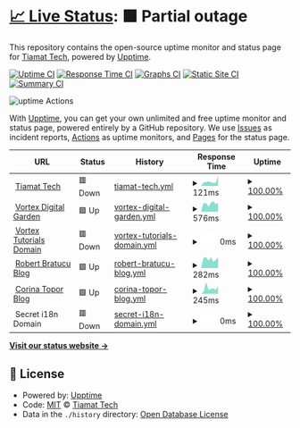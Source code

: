 # [📈 Live Status](https://uptime.tiamat.tech): <!--live status--> **🟧 Partial outage**

This repository contains the open-source uptime monitor and status page for [Tiamat Tech](https://tiamat.tech), powered by [Upptime](https://github.com/upptime/upptime).

[![Uptime CI](https://github.com/Tiamat-Tech/uptime/workflows/Uptime%20CI/badge.svg)](https://github.com/upptime/upptime/actions?query=workflow%3A%22Uptime+CI%22)
[![Response Time CI](https://github.com/Tiamat-Tech/uptime/workflows/Response%20Time%20CI/badge.svg)](https://github.com/upptime/upptime/actions?query=workflow%3A%22Response+Time+CI%22)
[![Graphs CI](https://github.com/Tiamat-Tech/uptime/workflows/Graphs%20CI/badge.svg)](https://github.com/upptime/upptime/actions?query=workflow%3A%22Graphs+CI%22)
[![Static Site CI](https://github.com/Tiamat-Tech/uptime/workflows/Static%20Site%20CI/badge.svg)](https://github.com/upptime/upptime/actions?query=workflow%3A%22Static+Site+CI%22)
[![Summary CI](https://github.com/Tiamat-Tech/uptime/workflows/Summary%20CI/badge.svg)](https://github.com/upptime/upptime/actions?query=workflow%3A%22Summary+CI%22)

![uptime Actions](https://api.meercode.io/badge/Tiamat-Tech/uptime?type=ci-count&lastDay=31)

With [Upptime](https://upptime.js.org), you can get your own unlimited and free uptime monitor and status page, powered entirely by a GitHub repository. We use [Issues](https://github.com/Tiamat-Tech/uptime/issues) as incident reports, [Actions](https://github.com/Tiamat-Tech/uptime/actions) as uptime monitors, and [Pages](https://uptime.tiamat.tech) for the status page.

<!--start: status pages-->
<!-- This summary is generated by Upptime (https://github.com/upptime/upptime) -->
<!-- Do not edit this manually, your changes will be overwritten -->
<!-- prettier-ignore -->
| URL | Status | History | Response Time | Uptime |
| --- | ------ | ------- | ------------- | ------ |
| <img alt="" src="https://favicons.githubusercontent.com/tiamat.tech" height="13"> [Tiamat Tech](https://tiamat.tech) | 🟥 Down | [tiamat-tech.yml](https://github.com/Tiamat-Tech/uptime/commits/HEAD/history/tiamat-tech.yml) | <details><summary><img alt="Response time graph" src="./graphs/tiamat-tech/response-time-week.png" height="20"> 121ms</summary><br><a href="https://uptime.tiamat.tech/history/tiamat-tech"><img alt="Response time 140" src="https://img.shields.io/endpoint?url=https%3A%2F%2Fraw.githubusercontent.com%2FTiamat-Tech%2Fuptime%2FHEAD%2Fapi%2Ftiamat-tech%2Fresponse-time.json"></a><br><a href="https://uptime.tiamat.tech/history/tiamat-tech"><img alt="24-hour response time 273" src="https://img.shields.io/endpoint?url=https%3A%2F%2Fraw.githubusercontent.com%2FTiamat-Tech%2Fuptime%2FHEAD%2Fapi%2Ftiamat-tech%2Fresponse-time-day.json"></a><br><a href="https://uptime.tiamat.tech/history/tiamat-tech"><img alt="7-day response time 121" src="https://img.shields.io/endpoint?url=https%3A%2F%2Fraw.githubusercontent.com%2FTiamat-Tech%2Fuptime%2FHEAD%2Fapi%2Ftiamat-tech%2Fresponse-time-week.json"></a><br><a href="https://uptime.tiamat.tech/history/tiamat-tech"><img alt="30-day response time 120" src="https://img.shields.io/endpoint?url=https%3A%2F%2Fraw.githubusercontent.com%2FTiamat-Tech%2Fuptime%2FHEAD%2Fapi%2Ftiamat-tech%2Fresponse-time-month.json"></a><br><a href="https://uptime.tiamat.tech/history/tiamat-tech"><img alt="1-year response time 140" src="https://img.shields.io/endpoint?url=https%3A%2F%2Fraw.githubusercontent.com%2FTiamat-Tech%2Fuptime%2FHEAD%2Fapi%2Ftiamat-tech%2Fresponse-time-year.json"></a></details> | <details><summary><a href="https://uptime.tiamat.tech/history/tiamat-tech">100.00%</a></summary><a href="https://uptime.tiamat.tech/history/tiamat-tech"><img alt="All-time uptime 100.00%" src="https://img.shields.io/endpoint?url=https%3A%2F%2Fraw.githubusercontent.com%2FTiamat-Tech%2Fuptime%2FHEAD%2Fapi%2Ftiamat-tech%2Fuptime.json"></a><br><a href="https://uptime.tiamat.tech/history/tiamat-tech"><img alt="24-hour uptime 100.00%" src="https://img.shields.io/endpoint?url=https%3A%2F%2Fraw.githubusercontent.com%2FTiamat-Tech%2Fuptime%2FHEAD%2Fapi%2Ftiamat-tech%2Fuptime-day.json"></a><br><a href="https://uptime.tiamat.tech/history/tiamat-tech"><img alt="7-day uptime 100.00%" src="https://img.shields.io/endpoint?url=https%3A%2F%2Fraw.githubusercontent.com%2FTiamat-Tech%2Fuptime%2FHEAD%2Fapi%2Ftiamat-tech%2Fuptime-week.json"></a><br><a href="https://uptime.tiamat.tech/history/tiamat-tech"><img alt="30-day uptime 100.00%" src="https://img.shields.io/endpoint?url=https%3A%2F%2Fraw.githubusercontent.com%2FTiamat-Tech%2Fuptime%2FHEAD%2Fapi%2Ftiamat-tech%2Fuptime-month.json"></a><br><a href="https://uptime.tiamat.tech/history/tiamat-tech"><img alt="1-year uptime 100.00%" src="https://img.shields.io/endpoint?url=https%3A%2F%2Fraw.githubusercontent.com%2FTiamat-Tech%2Fuptime%2FHEAD%2Fapi%2Ftiamat-tech%2Fuptime-year.json"></a></details>
| <img alt="" src="https://favicons.githubusercontent.com/vortex.name" height="13"> [Vortex Digital Garden](https://vortex.name) | 🟩 Up | [vortex-digital-garden.yml](https://github.com/Tiamat-Tech/uptime/commits/HEAD/history/vortex-digital-garden.yml) | <details><summary><img alt="Response time graph" src="./graphs/vortex-digital-garden/response-time-week.png" height="20"> 576ms</summary><br><a href="https://uptime.tiamat.tech/history/vortex-digital-garden"><img alt="Response time 352" src="https://img.shields.io/endpoint?url=https%3A%2F%2Fraw.githubusercontent.com%2FTiamat-Tech%2Fuptime%2FHEAD%2Fapi%2Fvortex-digital-garden%2Fresponse-time.json"></a><br><a href="https://uptime.tiamat.tech/history/vortex-digital-garden"><img alt="24-hour response time 604" src="https://img.shields.io/endpoint?url=https%3A%2F%2Fraw.githubusercontent.com%2FTiamat-Tech%2Fuptime%2FHEAD%2Fapi%2Fvortex-digital-garden%2Fresponse-time-day.json"></a><br><a href="https://uptime.tiamat.tech/history/vortex-digital-garden"><img alt="7-day response time 576" src="https://img.shields.io/endpoint?url=https%3A%2F%2Fraw.githubusercontent.com%2FTiamat-Tech%2Fuptime%2FHEAD%2Fapi%2Fvortex-digital-garden%2Fresponse-time-week.json"></a><br><a href="https://uptime.tiamat.tech/history/vortex-digital-garden"><img alt="30-day response time 1090" src="https://img.shields.io/endpoint?url=https%3A%2F%2Fraw.githubusercontent.com%2FTiamat-Tech%2Fuptime%2FHEAD%2Fapi%2Fvortex-digital-garden%2Fresponse-time-month.json"></a><br><a href="https://uptime.tiamat.tech/history/vortex-digital-garden"><img alt="1-year response time 352" src="https://img.shields.io/endpoint?url=https%3A%2F%2Fraw.githubusercontent.com%2FTiamat-Tech%2Fuptime%2FHEAD%2Fapi%2Fvortex-digital-garden%2Fresponse-time-year.json"></a></details> | <details><summary><a href="https://uptime.tiamat.tech/history/vortex-digital-garden">100.00%</a></summary><a href="https://uptime.tiamat.tech/history/vortex-digital-garden"><img alt="All-time uptime 100.00%" src="https://img.shields.io/endpoint?url=https%3A%2F%2Fraw.githubusercontent.com%2FTiamat-Tech%2Fuptime%2FHEAD%2Fapi%2Fvortex-digital-garden%2Fuptime.json"></a><br><a href="https://uptime.tiamat.tech/history/vortex-digital-garden"><img alt="24-hour uptime 100.00%" src="https://img.shields.io/endpoint?url=https%3A%2F%2Fraw.githubusercontent.com%2FTiamat-Tech%2Fuptime%2FHEAD%2Fapi%2Fvortex-digital-garden%2Fuptime-day.json"></a><br><a href="https://uptime.tiamat.tech/history/vortex-digital-garden"><img alt="7-day uptime 100.00%" src="https://img.shields.io/endpoint?url=https%3A%2F%2Fraw.githubusercontent.com%2FTiamat-Tech%2Fuptime%2FHEAD%2Fapi%2Fvortex-digital-garden%2Fuptime-week.json"></a><br><a href="https://uptime.tiamat.tech/history/vortex-digital-garden"><img alt="30-day uptime 100.00%" src="https://img.shields.io/endpoint?url=https%3A%2F%2Fraw.githubusercontent.com%2FTiamat-Tech%2Fuptime%2FHEAD%2Fapi%2Fvortex-digital-garden%2Fuptime-month.json"></a><br><a href="https://uptime.tiamat.tech/history/vortex-digital-garden"><img alt="1-year uptime 100.00%" src="https://img.shields.io/endpoint?url=https%3A%2F%2Fraw.githubusercontent.com%2FTiamat-Tech%2Fuptime%2FHEAD%2Fapi%2Fvortex-digital-garden%2Fuptime-year.json"></a></details>
| <img alt="" src="https://favicons.githubusercontent.com/avortex.online" height="13"> [Vortex Tutorials Domain](https://avortex.online) | 🟥 Down | [vortex-tutorials-domain.yml](https://github.com/Tiamat-Tech/uptime/commits/HEAD/history/vortex-tutorials-domain.yml) | <details><summary><img alt="Response time graph" src="./graphs/vortex-tutorials-domain/response-time-week.png" height="20"> 0ms</summary><br><a href="https://uptime.tiamat.tech/history/vortex-tutorials-domain"><img alt="Response time 144" src="https://img.shields.io/endpoint?url=https%3A%2F%2Fraw.githubusercontent.com%2FTiamat-Tech%2Fuptime%2FHEAD%2Fapi%2Fvortex-tutorials-domain%2Fresponse-time.json"></a><br><a href="https://uptime.tiamat.tech/history/vortex-tutorials-domain"><img alt="24-hour response time 0" src="https://img.shields.io/endpoint?url=https%3A%2F%2Fraw.githubusercontent.com%2FTiamat-Tech%2Fuptime%2FHEAD%2Fapi%2Fvortex-tutorials-domain%2Fresponse-time-day.json"></a><br><a href="https://uptime.tiamat.tech/history/vortex-tutorials-domain"><img alt="7-day response time 0" src="https://img.shields.io/endpoint?url=https%3A%2F%2Fraw.githubusercontent.com%2FTiamat-Tech%2Fuptime%2FHEAD%2Fapi%2Fvortex-tutorials-domain%2Fresponse-time-week.json"></a><br><a href="https://uptime.tiamat.tech/history/vortex-tutorials-domain"><img alt="30-day response time 0" src="https://img.shields.io/endpoint?url=https%3A%2F%2Fraw.githubusercontent.com%2FTiamat-Tech%2Fuptime%2FHEAD%2Fapi%2Fvortex-tutorials-domain%2Fresponse-time-month.json"></a><br><a href="https://uptime.tiamat.tech/history/vortex-tutorials-domain"><img alt="1-year response time 144" src="https://img.shields.io/endpoint?url=https%3A%2F%2Fraw.githubusercontent.com%2FTiamat-Tech%2Fuptime%2FHEAD%2Fapi%2Fvortex-tutorials-domain%2Fresponse-time-year.json"></a></details> | <details><summary><a href="https://uptime.tiamat.tech/history/vortex-tutorials-domain">100.00%</a></summary><a href="https://uptime.tiamat.tech/history/vortex-tutorials-domain"><img alt="All-time uptime 100.00%" src="https://img.shields.io/endpoint?url=https%3A%2F%2Fraw.githubusercontent.com%2FTiamat-Tech%2Fuptime%2FHEAD%2Fapi%2Fvortex-tutorials-domain%2Fuptime.json"></a><br><a href="https://uptime.tiamat.tech/history/vortex-tutorials-domain"><img alt="24-hour uptime 100.00%" src="https://img.shields.io/endpoint?url=https%3A%2F%2Fraw.githubusercontent.com%2FTiamat-Tech%2Fuptime%2FHEAD%2Fapi%2Fvortex-tutorials-domain%2Fuptime-day.json"></a><br><a href="https://uptime.tiamat.tech/history/vortex-tutorials-domain"><img alt="7-day uptime 100.00%" src="https://img.shields.io/endpoint?url=https%3A%2F%2Fraw.githubusercontent.com%2FTiamat-Tech%2Fuptime%2FHEAD%2Fapi%2Fvortex-tutorials-domain%2Fuptime-week.json"></a><br><a href="https://uptime.tiamat.tech/history/vortex-tutorials-domain"><img alt="30-day uptime 100.00%" src="https://img.shields.io/endpoint?url=https%3A%2F%2Fraw.githubusercontent.com%2FTiamat-Tech%2Fuptime%2FHEAD%2Fapi%2Fvortex-tutorials-domain%2Fuptime-month.json"></a><br><a href="https://uptime.tiamat.tech/history/vortex-tutorials-domain"><img alt="1-year uptime 100.00%" src="https://img.shields.io/endpoint?url=https%3A%2F%2Fraw.githubusercontent.com%2FTiamat-Tech%2Fuptime%2FHEAD%2Fapi%2Fvortex-tutorials-domain%2Fuptime-year.json"></a></details>
| <img alt="" src="https://favicons.githubusercontent.com/drbratucu.ro" height="13"> [Robert Bratucu Blog](https://drbratucu.ro) | 🟩 Up | [robert-bratucu-blog.yml](https://github.com/Tiamat-Tech/uptime/commits/HEAD/history/robert-bratucu-blog.yml) | <details><summary><img alt="Response time graph" src="./graphs/robert-bratucu-blog/response-time-week.png" height="20"> 282ms</summary><br><a href="https://uptime.tiamat.tech/history/robert-bratucu-blog"><img alt="Response time 284" src="https://img.shields.io/endpoint?url=https%3A%2F%2Fraw.githubusercontent.com%2FTiamat-Tech%2Fuptime%2FHEAD%2Fapi%2Frobert-bratucu-blog%2Fresponse-time.json"></a><br><a href="https://uptime.tiamat.tech/history/robert-bratucu-blog"><img alt="24-hour response time 327" src="https://img.shields.io/endpoint?url=https%3A%2F%2Fraw.githubusercontent.com%2FTiamat-Tech%2Fuptime%2FHEAD%2Fapi%2Frobert-bratucu-blog%2Fresponse-time-day.json"></a><br><a href="https://uptime.tiamat.tech/history/robert-bratucu-blog"><img alt="7-day response time 282" src="https://img.shields.io/endpoint?url=https%3A%2F%2Fraw.githubusercontent.com%2FTiamat-Tech%2Fuptime%2FHEAD%2Fapi%2Frobert-bratucu-blog%2Fresponse-time-week.json"></a><br><a href="https://uptime.tiamat.tech/history/robert-bratucu-blog"><img alt="30-day response time 257" src="https://img.shields.io/endpoint?url=https%3A%2F%2Fraw.githubusercontent.com%2FTiamat-Tech%2Fuptime%2FHEAD%2Fapi%2Frobert-bratucu-blog%2Fresponse-time-month.json"></a><br><a href="https://uptime.tiamat.tech/history/robert-bratucu-blog"><img alt="1-year response time 284" src="https://img.shields.io/endpoint?url=https%3A%2F%2Fraw.githubusercontent.com%2FTiamat-Tech%2Fuptime%2FHEAD%2Fapi%2Frobert-bratucu-blog%2Fresponse-time-year.json"></a></details> | <details><summary><a href="https://uptime.tiamat.tech/history/robert-bratucu-blog">100.00%</a></summary><a href="https://uptime.tiamat.tech/history/robert-bratucu-blog"><img alt="All-time uptime 100.00%" src="https://img.shields.io/endpoint?url=https%3A%2F%2Fraw.githubusercontent.com%2FTiamat-Tech%2Fuptime%2FHEAD%2Fapi%2Frobert-bratucu-blog%2Fuptime.json"></a><br><a href="https://uptime.tiamat.tech/history/robert-bratucu-blog"><img alt="24-hour uptime 100.00%" src="https://img.shields.io/endpoint?url=https%3A%2F%2Fraw.githubusercontent.com%2FTiamat-Tech%2Fuptime%2FHEAD%2Fapi%2Frobert-bratucu-blog%2Fuptime-day.json"></a><br><a href="https://uptime.tiamat.tech/history/robert-bratucu-blog"><img alt="7-day uptime 100.00%" src="https://img.shields.io/endpoint?url=https%3A%2F%2Fraw.githubusercontent.com%2FTiamat-Tech%2Fuptime%2FHEAD%2Fapi%2Frobert-bratucu-blog%2Fuptime-week.json"></a><br><a href="https://uptime.tiamat.tech/history/robert-bratucu-blog"><img alt="30-day uptime 100.00%" src="https://img.shields.io/endpoint?url=https%3A%2F%2Fraw.githubusercontent.com%2FTiamat-Tech%2Fuptime%2FHEAD%2Fapi%2Frobert-bratucu-blog%2Fuptime-month.json"></a><br><a href="https://uptime.tiamat.tech/history/robert-bratucu-blog"><img alt="1-year uptime 100.00%" src="https://img.shields.io/endpoint?url=https%3A%2F%2Fraw.githubusercontent.com%2FTiamat-Tech%2Fuptime%2FHEAD%2Fapi%2Frobert-bratucu-blog%2Fuptime-year.json"></a></details>
| <img alt="" src="https://favicons.githubusercontent.com/corinatopor.com" height="13"> [Corina Topor Blog](https://corinatopor.com) | 🟩 Up | [corina-topor-blog.yml](https://github.com/Tiamat-Tech/uptime/commits/HEAD/history/corina-topor-blog.yml) | <details><summary><img alt="Response time graph" src="./graphs/corina-topor-blog/response-time-week.png" height="20"> 245ms</summary><br><a href="https://uptime.tiamat.tech/history/corina-topor-blog"><img alt="Response time 230" src="https://img.shields.io/endpoint?url=https%3A%2F%2Fraw.githubusercontent.com%2FTiamat-Tech%2Fuptime%2FHEAD%2Fapi%2Fcorina-topor-blog%2Fresponse-time.json"></a><br><a href="https://uptime.tiamat.tech/history/corina-topor-blog"><img alt="24-hour response time 329" src="https://img.shields.io/endpoint?url=https%3A%2F%2Fraw.githubusercontent.com%2FTiamat-Tech%2Fuptime%2FHEAD%2Fapi%2Fcorina-topor-blog%2Fresponse-time-day.json"></a><br><a href="https://uptime.tiamat.tech/history/corina-topor-blog"><img alt="7-day response time 245" src="https://img.shields.io/endpoint?url=https%3A%2F%2Fraw.githubusercontent.com%2FTiamat-Tech%2Fuptime%2FHEAD%2Fapi%2Fcorina-topor-blog%2Fresponse-time-week.json"></a><br><a href="https://uptime.tiamat.tech/history/corina-topor-blog"><img alt="30-day response time 205" src="https://img.shields.io/endpoint?url=https%3A%2F%2Fraw.githubusercontent.com%2FTiamat-Tech%2Fuptime%2FHEAD%2Fapi%2Fcorina-topor-blog%2Fresponse-time-month.json"></a><br><a href="https://uptime.tiamat.tech/history/corina-topor-blog"><img alt="1-year response time 230" src="https://img.shields.io/endpoint?url=https%3A%2F%2Fraw.githubusercontent.com%2FTiamat-Tech%2Fuptime%2FHEAD%2Fapi%2Fcorina-topor-blog%2Fresponse-time-year.json"></a></details> | <details><summary><a href="https://uptime.tiamat.tech/history/corina-topor-blog">100.00%</a></summary><a href="https://uptime.tiamat.tech/history/corina-topor-blog"><img alt="All-time uptime 100.00%" src="https://img.shields.io/endpoint?url=https%3A%2F%2Fraw.githubusercontent.com%2FTiamat-Tech%2Fuptime%2FHEAD%2Fapi%2Fcorina-topor-blog%2Fuptime.json"></a><br><a href="https://uptime.tiamat.tech/history/corina-topor-blog"><img alt="24-hour uptime 100.00%" src="https://img.shields.io/endpoint?url=https%3A%2F%2Fraw.githubusercontent.com%2FTiamat-Tech%2Fuptime%2FHEAD%2Fapi%2Fcorina-topor-blog%2Fuptime-day.json"></a><br><a href="https://uptime.tiamat.tech/history/corina-topor-blog"><img alt="7-day uptime 100.00%" src="https://img.shields.io/endpoint?url=https%3A%2F%2Fraw.githubusercontent.com%2FTiamat-Tech%2Fuptime%2FHEAD%2Fapi%2Fcorina-topor-blog%2Fuptime-week.json"></a><br><a href="https://uptime.tiamat.tech/history/corina-topor-blog"><img alt="30-day uptime 100.00%" src="https://img.shields.io/endpoint?url=https%3A%2F%2Fraw.githubusercontent.com%2FTiamat-Tech%2Fuptime%2FHEAD%2Fapi%2Fcorina-topor-blog%2Fuptime-month.json"></a><br><a href="https://uptime.tiamat.tech/history/corina-topor-blog"><img alt="1-year uptime 100.00%" src="https://img.shields.io/endpoint?url=https%3A%2F%2Fraw.githubusercontent.com%2FTiamat-Tech%2Fuptime%2FHEAD%2Fapi%2Fcorina-topor-blog%2Fuptime-year.json"></a></details>
| <img alt="" src="https://favicons.githubusercontent.com/null" height="13"> Secret i18n Domain | 🟥 Down | [secret-i18n-domain.yml](https://github.com/Tiamat-Tech/uptime/commits/HEAD/history/secret-i18n-domain.yml) | <details><summary><img alt="Response time graph" src="./graphs/secret-i18n-domain/response-time-week.png" height="20"> 0ms</summary><br><a href="https://uptime.tiamat.tech/history/secret-i18n-domain"><img alt="Response time 168" src="https://img.shields.io/endpoint?url=https%3A%2F%2Fraw.githubusercontent.com%2FTiamat-Tech%2Fuptime%2FHEAD%2Fapi%2Fsecret-i18n-domain%2Fresponse-time.json"></a><br><a href="https://uptime.tiamat.tech/history/secret-i18n-domain"><img alt="24-hour response time 0" src="https://img.shields.io/endpoint?url=https%3A%2F%2Fraw.githubusercontent.com%2FTiamat-Tech%2Fuptime%2FHEAD%2Fapi%2Fsecret-i18n-domain%2Fresponse-time-day.json"></a><br><a href="https://uptime.tiamat.tech/history/secret-i18n-domain"><img alt="7-day response time 0" src="https://img.shields.io/endpoint?url=https%3A%2F%2Fraw.githubusercontent.com%2FTiamat-Tech%2Fuptime%2FHEAD%2Fapi%2Fsecret-i18n-domain%2Fresponse-time-week.json"></a><br><a href="https://uptime.tiamat.tech/history/secret-i18n-domain"><img alt="30-day response time 0" src="https://img.shields.io/endpoint?url=https%3A%2F%2Fraw.githubusercontent.com%2FTiamat-Tech%2Fuptime%2FHEAD%2Fapi%2Fsecret-i18n-domain%2Fresponse-time-month.json"></a><br><a href="https://uptime.tiamat.tech/history/secret-i18n-domain"><img alt="1-year response time 168" src="https://img.shields.io/endpoint?url=https%3A%2F%2Fraw.githubusercontent.com%2FTiamat-Tech%2Fuptime%2FHEAD%2Fapi%2Fsecret-i18n-domain%2Fresponse-time-year.json"></a></details> | <details><summary><a href="https://uptime.tiamat.tech/history/secret-i18n-domain">100.00%</a></summary><a href="https://uptime.tiamat.tech/history/secret-i18n-domain"><img alt="All-time uptime 100.00%" src="https://img.shields.io/endpoint?url=https%3A%2F%2Fraw.githubusercontent.com%2FTiamat-Tech%2Fuptime%2FHEAD%2Fapi%2Fsecret-i18n-domain%2Fuptime.json"></a><br><a href="https://uptime.tiamat.tech/history/secret-i18n-domain"><img alt="24-hour uptime 100.00%" src="https://img.shields.io/endpoint?url=https%3A%2F%2Fraw.githubusercontent.com%2FTiamat-Tech%2Fuptime%2FHEAD%2Fapi%2Fsecret-i18n-domain%2Fuptime-day.json"></a><br><a href="https://uptime.tiamat.tech/history/secret-i18n-domain"><img alt="7-day uptime 100.00%" src="https://img.shields.io/endpoint?url=https%3A%2F%2Fraw.githubusercontent.com%2FTiamat-Tech%2Fuptime%2FHEAD%2Fapi%2Fsecret-i18n-domain%2Fuptime-week.json"></a><br><a href="https://uptime.tiamat.tech/history/secret-i18n-domain"><img alt="30-day uptime 100.00%" src="https://img.shields.io/endpoint?url=https%3A%2F%2Fraw.githubusercontent.com%2FTiamat-Tech%2Fuptime%2FHEAD%2Fapi%2Fsecret-i18n-domain%2Fuptime-month.json"></a><br><a href="https://uptime.tiamat.tech/history/secret-i18n-domain"><img alt="1-year uptime 100.00%" src="https://img.shields.io/endpoint?url=https%3A%2F%2Fraw.githubusercontent.com%2FTiamat-Tech%2Fuptime%2FHEAD%2Fapi%2Fsecret-i18n-domain%2Fuptime-year.json"></a></details>

<!--end: status pages-->

[**Visit our status website →**](https://uptime.tiamat.tech)

## 📄 License

- Powered by: [Upptime](https://github.com/upptime/upptime)
- Code: [MIT](./LICENSE) © [Tiamat Tech](https://tiamat.tech)
- Data in the `./history` directory: [Open Database License](https://opendatacommons.org/licenses/odbl/1-0/)
